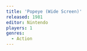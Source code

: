 ```yaml
---
title: 'Popeye (Wide Screen)'
released: 1981
editor: Nintendo
players: 1
genres:
  - Action
---
```

